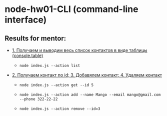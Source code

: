 # node-hw01-CLI (command-line interface)

## Results for mentor:

- [1. Получаем и выводим весь список контактов в виде таблицы (console.table)](https://monosnap.com/file/MNLf0OR7uLL82dLjNbC3lVvURVQJ91)

  - `node index.js --action list`

- [2. Получаем контакт по id; 3. Добавялем контакт; 4. Удаляем контакт](https://monosnap.com/file/7ZN9jRv0D0tvesyqMYvZ13gVih5mO8)

  - `node index.js --action get --id 5`

  - `node index.js --action add --name Mango --email mango@gmail.com --phone 322-22-22`

  - `node index.js --action remove --id=3`
